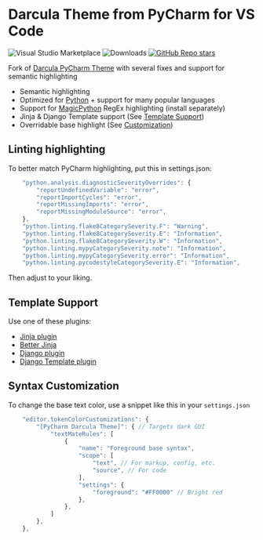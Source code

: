 # Darcula Theme from PyCharm for VS Code

![Visual Studio Marketplace](https://vsmarketplacebadge.apphb.com/version/Bobronium.darcula-from-pycharm.svg) ![Downloads](https://vsmarketplacebadge.apphb.com/downloads/Bobronium.darcula-from-pycharm.svg) [![GitHub Repo stars](https://img.shields.io/github/stars/Bobronium/vscode-pycharm-darcula-theme?label=Star%20on%20GitHub&style=social)](https://github.com/Bobronium/vscode-pycharm-darcula-theme)

Fork of [Darcula PyCharm Theme](https://marketplace.visualstudio.com/items?itemName=garytyler.darcula-pycharm) with several fixes and support for semantic highlighting

* Semantic highlighting
* Optimized for [Python](https://marketplace.visualstudio.com/items?itemName=ms-python.python) + support for many popular languages
* Support for [MagicPython](https://marketplace.visualstudio.com/items?itemName=magicstack.MagicPython) RegEx highlighting (install separately)
* Jinja & Django Template support (See [Template Support](#template-support))
* Overridable base highlight (See [Customization](#syntax-customization))

## Linting highlighting

To better match PyCharm highlighting, put this in settings.json:
```js
    "python.analysis.diagnosticSeverityOverrides": {
        "reportUndefinedVariable": "error",
        "reportImportCycles": "error",
        "reportMissingImports": "error",
        "reportMissingModuleSource": "error",
    },
    "python.linting.flake8CategorySeverity.F": "Warning",
    "python.linting.flake8CategorySeverity.E": "Information",
    "python.linting.flake8CategorySeverity.W": "Information",
    "python.linting.mypyCategorySeverity.note": "Information",
    "python.linting.mypyCategorySeverity.error": "Information",
    "python.linting.pycodestyleCategorySeverity.E": "Information",
```

Then adjust to your liking.

## Template Support

Use one of these plugins:

* [Jinja plugin](https://marketplace.visualstudio.com/items?itemName=wholroyd.jinja)
* [Better Jinja](https://marketplace.visualstudio.com/items?itemName=samuelcolvin.jinjahtml)
* [Django plugin](https://marketplace.visualstudio.com/items?itemName=batisteo.vscode-django)
* [Django Template plugin](https://marketplace.visualstudio.com/items?itemName=bibhasdn.django-html)

## Syntax Customization

To change the base text color, use a snippet like this in your `settings.json`

```js
    "editor.tokenColorCustomizations": {
        "[PyCharm Darcula Theme]": { // Targets dark GUI
            "textMateRules": [
                {
                    "name": "Foreground base syntax",
                    "scope": [
                        "text", // For markup, config, etc.
                        "source", // For code
                    ],
                    "settings": {
                        "foreground": "#FF0000" // Bright red
                    },
                },
            ]
        },
    },
```
